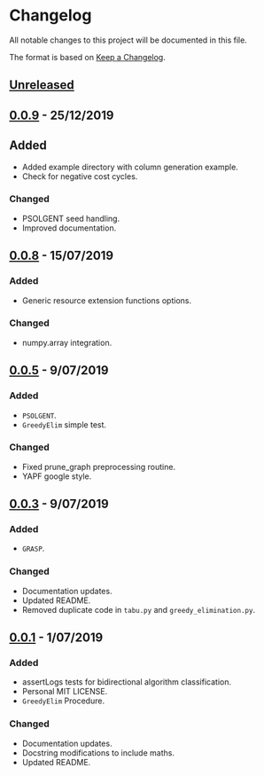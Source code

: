 # Changelog
All notable changes to this project will be documented in this file.

The format is based on [Keep a Changelog](https://keepachangelog.com/en/1.0.0/).

## [Unreleased]

## [0.0.9] - 25/12/2019
## Added

- Added example directory with column generation example.
- Check for negative cost cycles.

### Changed

- PSOLGENT seed handling.
- Improved documentation.

## [0.0.8] - 15/07/2019
### Added

- Generic resource extension functions options.

### Changed

- numpy.array integration.

## [0.0.5] - 9/07/2019
### Added

- ``PSOLGENT``.
- ``GreedyElim`` simple test.

### Changed

- Fixed prune_graph preprocessing routine.
- YAPF google style.

## [0.0.3] - 9/07/2019
### Added

- ``GRASP``.

### Changed

- Documentation updates.
- Updated README.
- Removed duplicate code in `tabu.py` and `greedy_elimination.py`.

## [0.0.1] - 1/07/2019
### Added

- assertLogs tests for bidirectional algorithm classification.
- Personal MIT LICENSE.
- ``GreedyElim`` Procedure.

### Changed

- Documentation updates.
- Docstring modifications to include maths.
- Updated README.


[Unreleased]: https://github.com/torressa/cspy/compare/v0.0.9...HEAD
[0.0.9]: https://github.com/torressa/cspy/compare/v0.0.8...v0.0.9
[0.0.8]: https://github.com/torressa/cspy/compare/0.0.5...v0.0.8
[0.0.5]: https://github.com/torressa/cspy/compare/0.0.3...0.0.5
[0.0.3]: https://github.com/torressa/cspy/compare/0.0.1...0.0.3
[0.0.1]: https://github.com/torressa/cspy/releases/tag/v0.0.1

